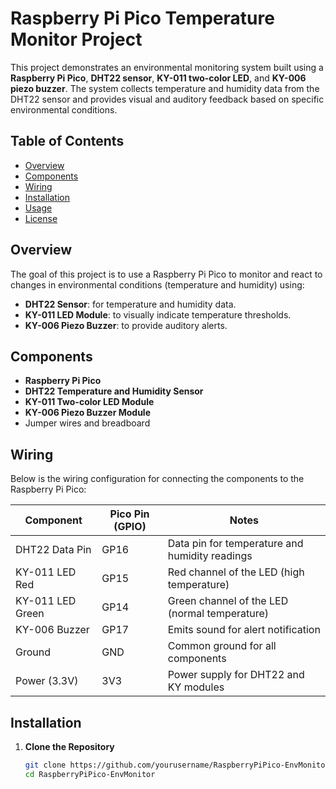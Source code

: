 # Raspberry Pi Pico Temperature Monitor Project

This project demonstrates an environmental monitoring system built using a **Raspberry Pi Pico**, **DHT22 sensor**, **KY-011 two-color LED**, and **KY-006 piezo buzzer**. The system collects temperature and humidity data from the DHT22 sensor and provides visual and auditory feedback based on specific environmental conditions.

## Table of Contents
- [Overview](#overview)
- [Components](#components)
- [Wiring](#wiring)
- [Installation](#installation)
- [Usage](#usage)
- [License](#license)

## Overview
The goal of this project is to use a Raspberry Pi Pico to monitor and react to changes in environmental conditions (temperature and humidity) using:
- **DHT22 Sensor**: for temperature and humidity data.
- **KY-011 LED Module**: to visually indicate temperature thresholds.
- **KY-006 Piezo Buzzer**: to provide auditory alerts.

## Components
- **Raspberry Pi Pico**
- **DHT22 Temperature and Humidity Sensor**
- **KY-011 Two-color LED Module**
- **KY-006 Piezo Buzzer Module**
- Jumper wires and breadboard

## Wiring
Below is the wiring configuration for connecting the components to the Raspberry Pi Pico:

| Component        | Pico Pin (GPIO) | Notes                           |
|------------------|-----------------|---------------------------------|
| DHT22 Data Pin   | GP16            | Data pin for temperature and humidity readings |
| KY-011 LED Red   | GP15            | Red channel of the LED (high temperature)      |
| KY-011 LED Green | GP14            | Green channel of the LED (normal temperature)  |
| KY-006 Buzzer    | GP17            | Emits sound for alert notification             |
| Ground           | GND             | Common ground for all components              |
| Power (3.3V)     | 3V3             | Power supply for DHT22 and KY modules          |

## Installation
1. **Clone the Repository**
   ```bash
   git clone https://github.com/yourusername/RaspberryPiPico-EnvMonitor.git
   cd RaspberryPiPico-EnvMonitor
